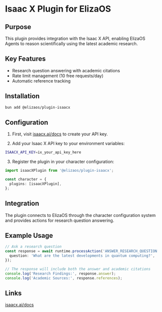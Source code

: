 # Isaac X Plugin for ElizaOS

## Purpose
This plugin provides integration with the Isaac X API, enabling ElizaOS Agents to reason scientifically using the latest academic research.

## Key Features
- Research question answering with academic citations
- Rate limit management (10 free requests/day)
- Automatic reference tracking

## Installation
```bash
bun add @elizaos/plugin-isaacx
```

## Configuration
1. First, visit [isaacx.ai/docs](https://isaacx.ai/docs) to create your API key.

2. Add your Isaac X API key to your environment variables:
```bash
ISAACX_API_KEY=ix_your_api_key_here
```

3. Register the plugin in your character configuration:
```typescript
import isaacXPlugin from '@elizaos/plugin-isaacx';

const character = {
  plugins: [isaacXPlugin],
};
```

## Integration
The plugin connects to ElizaOS through the character configuration system and provides actions for research question answering.

## Example Usage
```typescript
// Ask a research question
const response = await runtime.processAction('ANSWER_RESEARCH_QUESTION', {
  question: 'What are the latest developments in quantum computing?',
});

// The response will include both the answer and academic citations
console.log('Research Findings:', response.answer);
console.log('Academic Sources:', response.references);
```

## Links
[isaacx.ai/docs](https://isaacx.ai/docs)
